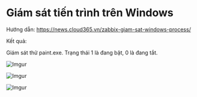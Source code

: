 # Giám sát tiến trình trên Windows

Hướng dẫn: https://news.cloud365.vn/zabbix-giam-sat-windows-process/

Kết quả:

Giám sát thử paint.exe. Trạng thái 1 là đang bật, 0 là đang tắt.

![Imgur](https://i.imgur.com/PD0crNf.png)

![Imgur](https://i.imgur.com/L2FkCLr.png)

![Imgur](https://i.imgur.com/pqrv67P.png)